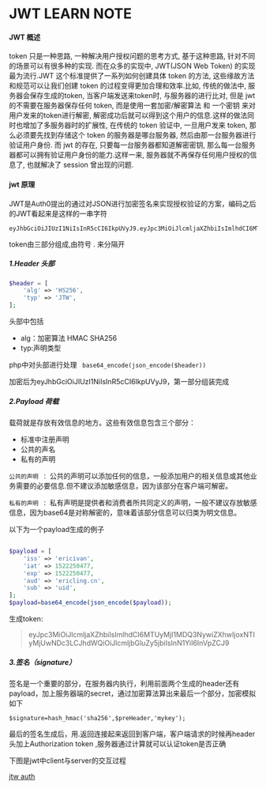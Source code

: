 # JWT LEARN NOTE

#### JWT 概述

token 只是一种思路, 一种解决用户授权问题的思考方式, 基于这种思路, 针对不同的场景可以有很多种的实现. 而在众多的实现中, JWT(JSON Web Token) 的实现最为流行.JWT 这个标准提供了一系列如何创建具体 token 的方法, 这些缘故方法和规范可以让我们创建 token 的过程变得更加合理和效率.比如, 传统的做法中, 服务器会保存生成的token, 当客户端发送来token时, 与服务器的进行比对, 但是 jwt 的不需要在服务器保存任何 token, 而是使用一套加密/解密算法 和 一个密钥 来对用户发来的token进行解密, 解密成功后就可以得到这个用户的信息.这样的做法同时也增加了多服务器时的扩展性, 在传统的 token 验证中, 一旦用户发来 token, 那么必须要先找到存储这个 token 的服务器是哪台服务器, 然后由那一台服务器进行验证用户身份. 而 jwt 的存在, 只要每一台服务器都知道解密密钥, 那么每一台服务器都可以拥有验证用户身份的能力.这样一来, 服务器就不再保存任何用户授权的信息了, 也就解决了 session 曾出现的问题.



#### jwt 原理

JWT是Auth0提出的通过对JSON进行加密签名来实现授权验证的方案，编码之后的JWT看起来是这样的一串字符

```
eyJhbGciOiJIUzI1NiIsInR5cCI6IkpUVyJ9.eyJpc3MiOiJlcmljaXZhbiIsImlhdCI6MTUyMjI1MDQ3NywiZXhwIjoxNTIyMjUwNDc3LCJhdWQiOiJlcmljbGluZy5jbiIsInN1YiI6InVpZCJ9.9ec0edb9298258dd38c2086a40949289
```

token由三部分组成,由符号 . 来分隔开



##### 1.Header 头部

```php
$header = [
 	'alg' => 'HS256',
 	'typ' => 'JTW',
];
```



头部中包括

- alg：加密算法 HMAC SHA256
- typ:声明类型

php中对头部进行处理 ` base64_encode(json_encode($header))`

加密后为eyJhbGciOiJIUzI1NiIsInR5cCI6IkpUVyJ9，第一部分组装完成



##### 2.Payload 荷载

载荷就是存放有效信息的地方。这些有效信息包含三个部分：

- 标准中注册声明
- 公共的声名
- 私有的声明

`公共的声明 ：` 公共的声明可以添加任何的信息，一般添加用户的相关信息或其他业务需要的必要信息.但不建议添加敏感信息，因为该部分在客户端可解密。

`私有的声明 ：` 私有声明是提供者和消费者所共同定义的声明，一般不建议存放敏感信息，因为base64是对称解密的，意味着该部分信息可以归类为明文信息。

以下为一个payload生成的例子



```php

$payload = [
    'iss' => 'ericivan',
    'iat' => 1522250477,
    'exp' => 1522250477,
    'aud' => 'ericling.cn',
    'sub' => 'uid',
];
$payload=base64_encode(json_encode($payload));
```

生成token:

> eyJpc3MiOiJlcmljaXZhbiIsImlhdCI6MTUyMjI1MDQ3NywiZXhwIjoxNTIyMjUwNDc3LCJhdWQiOiJlcmljbGluZy5jbiIsInN1YiI6InVpZCJ9



##### 3.签名（signature）

签名是一个重要的部分，在服务器内执行，利用前面两个生成的header还有payload，加上服务器端的secret，通过加密算法算出来最后一个部分，加密模拟如下

`$signature=hash_hmac('sha256',$preHeader,'mykey');`

 最后的签名生成后，用.返回连接起来返回到客户端，客户端请求的时候再header头加上Authorization token ,服务器通过计算就可以认证token是否正确



下图是jwt中client与server的交互过程

[jtw auth](https://github.com/Ericivan/-jwt-note/blob/master/jwt.png)

